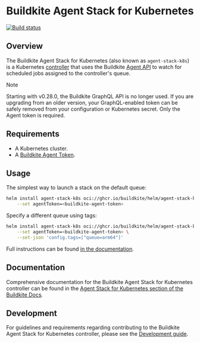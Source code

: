 # Buildkite Agent Stack for Kubernetes

[![Build status](https://badge.buildkite.com/d58c90abfe8b48f8d8750dac8e911fc0b6afe026631b4dc97c.svg?branch=main)](https://buildkite.com/buildkite-kubernetes-stack/kubernetes-agent-stack)

## Overview

The Buildkite Agent Stack for Kubernetes (also known as `agent-stack-k8s`) is a Kubernetes [controller](https://kubernetes.io/docs/concepts/architecture/controller/) that uses the Buildkite [Agent API](https://buildkite.com/docs/apis/agent-api) to watch for scheduled jobs assigned to the controller's queue.

> [!NOTE]
> Starting with v0.28.0, the Buildkite GraphQL API is no longer used. If you are upgrading from an older version, your GraphQL-enabled token can be safely removed from your configuration or Kubernetes secret. Only the Agent token is required.

## Requirements

- A Kubernetes cluster.
- A [Buildkite Agent Token](https://buildkite.com/organizations/~/clusters/~/tokens).

## Usage

The simplest way to launch a stack on the default queue:

```sh
helm install agent-stack-k8s oci://ghcr.io/buildkite/helm/agent-stack-k8s \
    --set agentToken=<buildkite-agent-token>
```

Specify a different queue using tags:

```sh
helm install agent-stack-k8s oci://ghcr.io/buildkite/helm/agent-stack-k8s \
    --set agentToken=<buildkite-agent-token> \
    --set-json 'config.tags=["queue=arm64"]'
```

Full instructions can be found [in the documentation](https://buildkite.com/docs/agent/v3/agent-stack-k8s/installation).

## Documentation

Comprehensive documentation for the Buildkite Agent Stack for Kubernetes controller can be found in the [Agent Stack for Kubernetes section of the Buildkite Docs](https://buildkite.com/docs/agent/v3/agent-stack-k8s).

## Development

For guidelines and requirements regarding contributing to the Buildkite Agent Stack for Kubernetes controller, please see the [Development guide](DEVELOPMENT.md).
